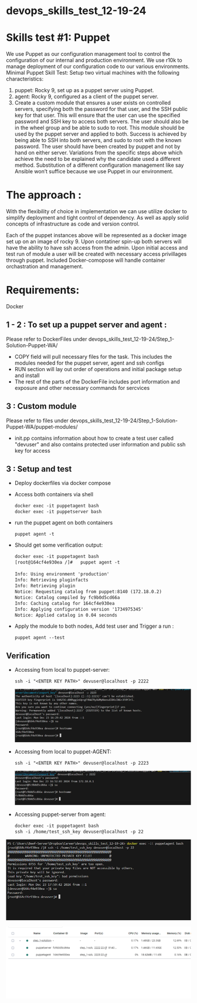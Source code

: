 # devops_skills_test_12-19-24

# Skills test #1: Puppet


We use Puppet as our configuration management tool to control the configuration of our internal
and production environment. We use r10k to manage deployment of our configuration code to
our various environments.
Minimal Puppet Skill Test:
Setup two virtual machines with the following characteristics:
1. puppet: Rocky 9, set up as a puppet server using Puppet.
2. agent: Rocky 9, configured as a client of the puppet server.
3. Create a custom module that ensures a user exists on controlled servers, specifying both the
password for that user, and the SSH public key for that user. This will ensure that the user can
use the specified password and SSH key to access both servers. The user should also be in the
wheel group and be able to sudo to root. This module should be used by the puppet server and
applied to both.
Success is achieved by being able to SSH into both servers, and sudo to root with the known
password. The user should have been created by puppet and not by hand on either server.
Variations from the specific steps above which achieve the need to be explained why the
candidate used a different method. Substitution of a different configuration management like say
Ansible won’t suffice because we use Puppet in our environment.


# The approach :
With the flexibility of choice in implementation we can use utilize docker to simplify deployment and tight control of dependency. As well as apply solid concepts of infrastructure as code and version control. 

Each of the puppet instances above will be represented as a docker image set up on an image of rocky 9. Upon contatiner spin-up both servers will have the ability to have ssh access from the admin. Upon initial access and test run of module a user will be created with necessary access privillages through puppet. Included Docker-comopose will handle container orchastration and management. 

# Requirements: 

Docker

## 1 - 2 : To set up a puppet server and agent :
Please refer to DockerFiles under 
devops_skills_test_12-19-24/Step_1-Solution-Puppet-WA/

   - COPY field will pull necessary files for the task. This includes the modules needed for the puppet server, agent and ssh configs 
   - RUN section will lay out order of operations and initial package setup and install 
   - The rest of the parts of the DockerFile includes port information and exposure and other necessary commands for sercvices 


## 3 : Custom module
Please refer to files under 
devops_skills_test_12-19-24/Step_1-Solution-Puppet-WA/puppet-modules/

  -  init.pp contains information about how to create a test user called "devuser" and also contains protected user information and public ssh key for access



## 3 : Setup and test 
- Deploy dockerfiles via docker compose 

- Access both containers via shell 

  ```
  docker exec -it puppetagent bash
  docker exec -it puppetserver bash 
  ```
  
- run the puppet agent on both containers
  ```
  puppet agent -t
  ```
- Should get some verification output: 
  ```
  docker exec -it puppetagent bash
  [root@164cf4e930ea /]#   puppet agent -t

  Info: Using environment 'production'
  Info: Retrieving pluginfacts
  Info: Retrieving plugin
  Notice: Requesting catalog from puppet:8140 (172.18.0.2)
  Notice: Catalog compiled by fc9b0d5cd66a
  Info: Caching catalog for 164cf4e930ea
  Info: Applying configuration version '1734975345'
  Notice: Applied catalog in 0.04 seconds
  ```


- Apply the module to both nodes, Add test user and Trigger a run : 
  ```
  puppet agent --test  
  ```


## Verification

- Accessing from local to puppet-server: 
  ```
  ssh -i "<ENTER KEY PATH>" devuser@localhost -p 2222
  ```

  ![alt text](image.png)
- Accessing from local to puppet-AGENT: 
  ```
  ssh -i "<ENTER KEY PATH>" devuser@localhost -p 2223
  ```
  ![alt text](image-1.png)
- Accessing puppet-server from agent: 
  ```
  docker exec -it puppetagent bash
  ssh -i /home/test_ssh_key devuser@localhost -p 22
  ```
![alt text](image-2.png)


![alt text](image-3.png)
